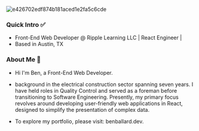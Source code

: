 ![e426702edf874b181aced1e2fa5c6cde](https://user-images.githubusercontent.com/110861324/227282451-e121c39d-774d-41e3-9e04-cbabf5a2a90d.gif)


### Quick Intro ✅
- Front-End Web Developer @ Ripple Learning LLC | React Engineer |
- Based in Austin, TX

### About Me 👀
- Hi I'm Ben, a Front-End Web Developer.

- background in the electrical construction sector spanning seven years. I have held roles in Quality Control and served as a foreman before transitioning to Software Engineering. Presently, my primary focus revolves around developing user-friendly web applications in React, designed to simplify the presentation of complex data. 

- To explore my portfolio, please visit:
benballard.dev.


 

